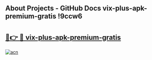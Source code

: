 ## About Projects - GitHub Docs vix-plus-apk-premium-gratis !9ccw6

# <h2><a href="https://andorid.site?title=vix-plus-apk-premium-gratis&ref=13PRO">🔗👉 🔴 vix-plus-apk-premium-gratis</a></h2>

[![acn](https://github.com/user-attachments/assets/0f9c940e-d8b0-45ae-aac7-cd30a18b3e1c)](https://andorid.site?title=vix-plus-apk-premium-gratis&ref=13PRO)

